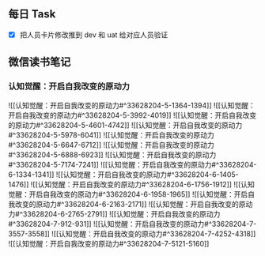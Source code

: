 ## 每日 Task
- [x] 把人员卡片修改推到 dev 和 uat 给对应人员验证
## 微信读书笔记
<!-- start of weread -->

### 认知觉醒：开启自我改变的原动力
![[认知觉醒：开启自我改变的原动力#^33628204-5-1364-1394]]
![[认知觉醒：开启自我改变的原动力#^33628204-5-3992-4019]]
![[认知觉醒：开启自我改变的原动力#^33628204-5-4601-4742]]
![[认知觉醒：开启自我改变的原动力#^33628204-5-5978-6041]]
![[认知觉醒：开启自我改变的原动力#^33628204-5-6647-6712]]
![[认知觉醒：开启自我改变的原动力#^33628204-5-6888-6923]]
![[认知觉醒：开启自我改变的原动力#^33628204-5-7174-7241]]
![[认知觉醒：开启自我改变的原动力#^33628204-6-1334-1341]]
![[认知觉醒：开启自我改变的原动力#^33628204-6-1405-1476]]
![[认知觉醒：开启自我改变的原动力#^33628204-6-1756-1912]]
![[认知觉醒：开启自我改变的原动力#^33628204-6-1958-1965]]
![[认知觉醒：开启自我改变的原动力#^33628204-6-2163-2171]]
![[认知觉醒：开启自我改变的原动力#^33628204-6-2765-2791]]
![[认知觉醒：开启自我改变的原动力#^33628204-7-912-931]]
![[认知觉醒：开启自我改变的原动力#^33628204-7-3557-3558]]
![[认知觉醒：开启自我改变的原动力#^33628204-7-4252-4318]]
![[认知觉醒：开启自我改变的原动力#^33628204-7-5121-5160]]
<!-- end of weread -->